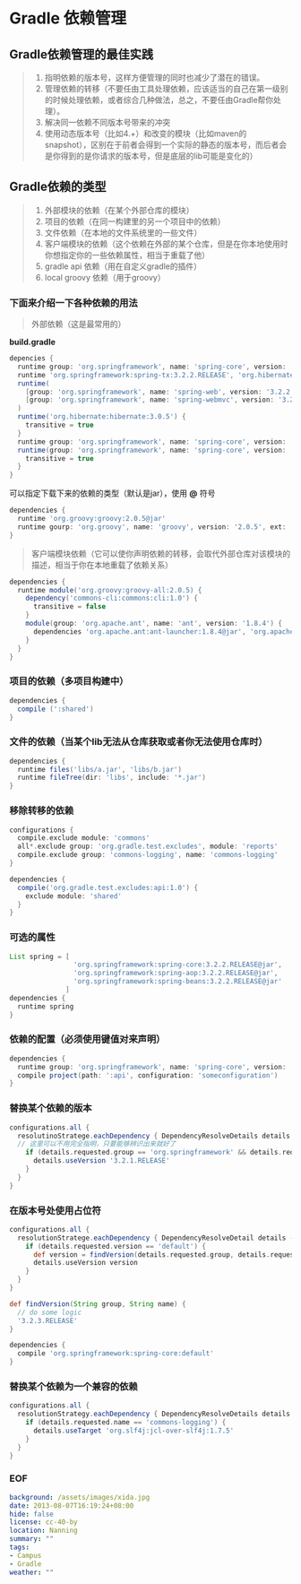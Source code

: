 Gradle 依赖管理
===============

## Gradle依赖管理的最佳实践

> 1. 指明依赖的版本号，这样方便管理的同时也减少了潜在的错误。
> 2. 管理依赖的转移（不要任由工具处理依赖，应该适当的自己在第一级别的时候处理依赖，或者综合几种做法，总之，不要任由Gradle帮你处理）。
> 3. 解决同一依赖不同版本号带来的冲突
> 4. 使用动态版本号（比如4.+）和改变的模块（比如maven的snapshot），区别在于前者会得到一个实际的静态的版本号，而后者会是你得到的是你请求的版本号，但是底层的lib可能是变化的）

## Gradle依赖的类型
> 1. 外部模块的依赖（在某个外部仓库的模块）
> 2. 项目的依赖（在同一构建里的另一个项目中的依赖）
> 3. 文件依赖（在本地的文件系统里的一些文件）
> 4. 客户端模块的依赖（这个依赖在外部的某个仓库，但是在你本地使用时你想指定你的一些依赖属性，相当于重载了他）
> 5. gradle api 依赖（用在自定义gradle的插件）
> 6. local groovy 依赖（用于groovy）

### 下面来介绍一下各种依赖的用法
> 外部依赖（这是最常用的）

**build.gradle**
```groovy
depencies {
  runtime group: 'org.springframework', name: 'spring-core', version: '3.2.2.RELEASE'
  runtime 'org.springframework:spring-tx:3.2.2.RELEASE', 'org.hibernate:hibernate-core:4.2.0.Final'
  runtime(
    [group: 'org.springframework', name: 'spring-web', version: '3.2.2.RELEASE'],
    [group: 'org.springframework', name: 'spring-webmvc', version: '3.2.2.RELEASE']
  )
  runtime('org.hibernate:hibernate:3.0.5') {
    transitive = true
  }
  runtime group: 'org.springframework', name: 'spring-core', version: '3.2.2.RELEASE', transitive: true
  runtime(group: 'org.springframework', name: 'spring-core', version: '3.2.2.RELEASE') {
    transitive = true
  }
}
```
可以指定下载下来的依赖的类型（默认是jar），使用 **@** 符号
```groovy
dependencies {
  runtime 'org.groovy:groovy:2.0.5@jar'
  runtime gourp: 'org.groovy', name: 'groovy', version: '2.0.5', ext: 'jar'
}
```

> 客户端模块依赖（它可以使你声明依赖的转移，会取代外部仓库对该模块的描述，相当于你在本地重载了依赖关系）

```groovy
dependencies {
  runtime module('org.groovy:groovy-all:2.0.5) {
    dependency('commons-cli:commons:cli:1.0') {
      transitive = false
    }
    module(group: 'org.apache.ant', name: 'ant', version: '1.8.4') {
      dependencies 'org.apache.ant:ant-launcher:1.8.4@jar', 'org.apache.ant:ant-junit:1.8.4'
    }
  }
}
```
### 项目的依赖（多项目构建中）
```groovy
dependencies {
  compile (':shared')
}
```
### 文件的依赖（当某个lib无法从仓库获取或者你无法使用仓库时）
```groovy
dependencies {
  runtime files('libs/a.jar', 'libs/b.jar')
  runtime fileTree(dir: 'libs', include: '*.jar')
}
```

### 移除转移的依赖
```groovy
configurations {
  compile.exclude module: 'commons'
  all*.exclude group: 'org.gradle.test.excludes', module: 'reports'
  compile.exclude group: 'commons-logging', name: 'commons-logging'
}

dependencies {
  compile('org.gradle.test.excludes:api:1.0') {
    exclude module: 'shared'
  }
}
```

### 可选的属性
```groovy
List spring = [
                'org.springframework:spring-core:3.2.2.RELEASE@jar',
                'org.springframework:spring-aop:3.2.2.RELEASE@jar',
                'org.springframework:spring-beans:3.2.2.RELEASE@jar'
              ]
dependencies {
  runtime spring
}
```

### 依赖的配置（必须使用键值对来声明）
```groovy
dependencies {
  runtime group: 'org.springframework', name: 'spring-core', version: '3.2.2.RELEASE', ext: 'jar', configuration: 'someconfiguration'
  compile project(path: ':api', configuration: 'someconfiguration')
}
```

### 替换某个依赖的版本
```groovy
configurations.all {
  resolutinoStratege.eachDependency { DependencyResolveDetails details ->
  // 这里可以不用完全指明，只要能够辨识出来就好了
    if (details.requested.group == 'org.springframework' && details.requested.name == 'spring-core' && details.requested.version == '3.2.2.RELEASE') {
      details.useVersion '3.2.1.RELEASE'
    }
  }
}
```

### 在版本号处使用占位符
```groovy
configurations.all {
  resolutionStratege.eachDependency { DependencyResolveDetail details ->
    if (details.requested.version == 'default') {
      def version = findVersion(details.requested.group, details.requested.name)
      details.useVersion version
    }
  }
}

def findVersion(String group, String name) {
  // do some logic
  '3.2.3.RELEASE'
}

dependencies {
  compile 'org.springframework:spring-core:default'
}
```

### 替换某个依赖为一个兼容的依赖

```groovy
configurations.all {
  resolutionStrategy.eachDependency { DependencyResolveDetails details ->
    if (details.requested.name == 'commons-logging') {
      details.useTarget 'org.slf4j:jcl-over-slf4j:1.7.5'
    }
  }
}
```

### EOF
```yaml
background: /assets/images/xida.jpg
date: 2013-08-07T16:19:24+08:00
hide: false
license: cc-40-by
location: Nanning
summary: ""
tags:
- Campus
- Gradle
weather: ""
```
